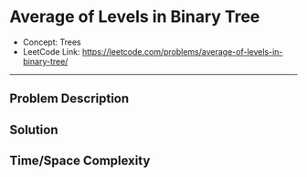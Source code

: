 # Average of Levels in Binary Tree

- Concept: Trees
- LeetCode Link: https://leetcode.com/problems/average-of-levels-in-binary-tree/

---

## Problem Description

## Solution

## Time/Space Complexity

